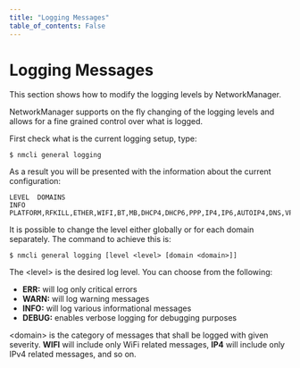 ```yaml
---
title: "Logging Messages"
table_of_contents: False
---
```


# Logging Messages

This section shows how to modify the logging levels by NetworkManager.

NetworkManager supports on the fly changing of the logging levels and allows for
a fine grained control over what is logged.

First check what is the current logging setup, type:

```
$ nmcli general logging
```

As a result you will be presented with the information about the current
configuration:

```
LEVEL  DOMAINS                                                                                                                                                                                                                 
INFO   PLATFORM,RFKILL,ETHER,WIFI,BT,MB,DHCP4,DHCP6,PPP,IP4,IP6,AUTOIP4,DNS,VPN,SHARING,SUPPLICANT,AGENTS,SETTINGS,SUSPEND,CORE,DEVICE,OLPC,INFINIBAND,FIREWALL,ADSL,BOND,VLAN,BRIDGE,TEAM,CONCHECK,DCB,DISPATCH,AUDIT,SYSTEMD 
```

It is possible to change the level either globally or for each domain
separately. The command to achieve this is:

```
$ nmcli general logging [level <level> [domain <domain>]]
```

The &lt;level&gt; is the desired log level. You can choose from the following:

* **ERR:** will log only critical errors
* **WARN:** will log warning messages
* **INFO:** will log various informational messages
* **DEBUG:** enables verbose logging for debugging purposes

&lt;domain&gt; is the category of messages that shall be logged with given
severity. **WIFI** will include only WiFi related messages, **IP4** will include
only IPv4 related messages, and so on.
